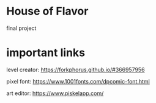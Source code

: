 # House of Flavor
final project

# important links
level creator: https://forkphorus.github.io/#366957956

pixel font: https://www.1001fonts.com/dpcomic-font.html

art editor: https://www.piskelapp.com/
